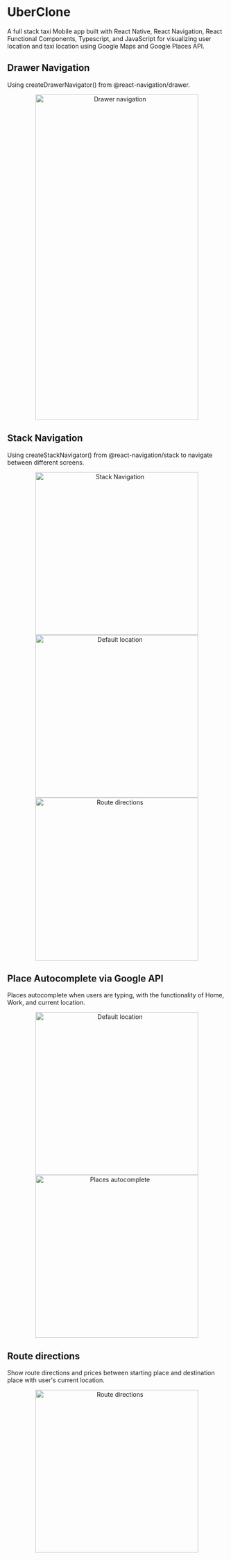 # UberClone

A full stack taxi Mobile app built with React Native, React Navigation, React Functional Components, Typescript, and JavaScript
for visualizing user location and taxi location using Google Maps and Google Places API.

## Drawer Navigation

Using createDrawerNavigator() from @react-navigation/drawer.

<p align="center" width="100%">
  <img width="375" height="750" src="https://user-images.githubusercontent.com/56459128/131389837-4335455c-0f55-4a59-b144-d2b28776bca4.png" alt="Drawer navigation" />
</p>

## Stack Navigation

Using createStackNavigator() from @react-navigation/stack to navigate between different screens.

<p align="center" width="100%">
<img src='https://user-images.githubusercontent.com/56459128/133142694-853fdcf1-cfb4-4485-9b14-533fb8011dc8.png' alt="Stack Navigation" width="375" style="margin: 0 5" margin-right="5"/>
<img src='https://user-images.githubusercontent.com/56459128/131390219-f46b76af-1273-4219-bd4d-fe4bef58f2af.png' alt="Default location" width="375" />
<img src='https://user-images.githubusercontent.com/56459128/131390409-461dc7ae-eb15-476d-a893-518d5e4a284c.png' alt="Route directions" width="375" />
</p>

## Place Autocomplete via Google API

Places autocomplete when users are typing, with the functionality of Home, Work, and current location.

<p align="center" width="100%">
<img src='https://user-images.githubusercontent.com/56459128/131390219-f46b76af-1273-4219-bd4d-fe4bef58f2af.png' alt="Default location" width="375" />
<img src='https://user-images.githubusercontent.com/56459128/131390243-64d58a4d-f094-41ad-b24f-a2b9934082ac.png' alt="Places autocomplete" width="375" />
</p>

## Route directions

Show route directions and prices between starting place and destination place with user's current location.

<p align="center" width="100%">
<img src='https://user-images.githubusercontent.com/56459128/131390409-461dc7ae-eb15-476d-a893-518d5e4a284c.png' alt="Route directions" width="375" />
</p>
